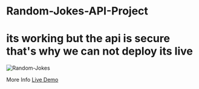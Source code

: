 # Random-Jokes-API-Project

# its working but the api is secure that's why we can not deploy its live

![Random-Jokes](https://user-images.githubusercontent.com/59916393/89105715-3a0b4000-d441-11ea-856b-c968f8997730.JPG)

More Info [Live Demo](https://eloquent-lamarr-a7237d.netlify.app)
